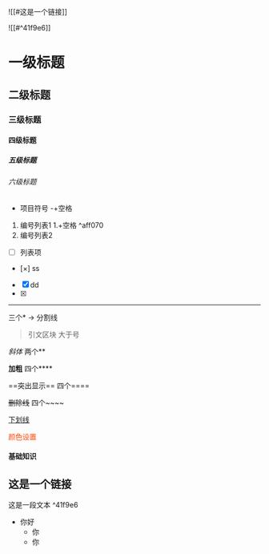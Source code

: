 ![[#这是一个链接]]


![[#^41f9e6]]


# 一级标题

## 二级标题

### 三级标题

#### 四级标题

##### 五级标题

###### 六级标题

- 项目符号		 -+空格

1. 编号列表1    1.+空格 ^aff070
2. 编号列表2

- [ ] 列表项
- [×] ss
- [x] dd
- [x] 

***
三个*  -> 分割线

> 引文区块 	 大于号


*斜体* 		两个**

**加粗**     四个****

==突出显示==       四个====

~~删除线~~			四个~~~~

<ins>下划线</ins>    

<font color=#ff4500>颜色设置</font>

#### 基础知识


## 这是一个链接
这是一段文本 ^41f9e6

- 你好
	- 你
	- 你

